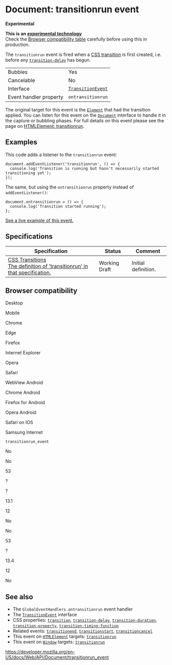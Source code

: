 # Document: transitionrun event

**Experimental**

**This is an [experimental technology](https://developer.mozilla.org/en-US/docs/MDN/Guidelines/Conventions_definitions#experimental)**  
Check the [Browser compatibility table](#browser_compatibility) carefully before using this in production.

The `transitionrun` event is fired when a [CSS transition](https://developer.mozilla.org/en-US/docs/Web/CSS/CSS_Transitions/Using_CSS_transitions) is first created, i.e. before any [`transition-delay`](https://developer.mozilla.org/en-US/docs/Web/CSS/transition-delay) has begun.

<table><tbody><tr class="odd"><td>Bubbles</td><td>Yes</td></tr><tr class="even"><td>Cancelable</td><td>No</td></tr><tr class="odd"><td>Interface</td><td><a href="../transitionevent"><code>TransitionEvent</code></a></td></tr><tr class="even"><td>Event handler property</td><td><span class="page-not-created"><code>ontransitionrun</code></span></td></tr></tbody></table>

The original target for this event is the [`Element`](../element) that had the transition applied. You can listen for this event on the [`Document`](../document) interface to handle it in the capture or bubbling phases. For full details on this event please see the page on [HTMLElement: transitionrun](../htmlelement/transitionrun_event).

## Examples

This code adds a listener to the `transitionrun` event:

    document.addEventListener('transitionrun', () => {
      console.log('Transition is running but hasn't necessarily started transitioning yet');
    });

The same, but using the <span class="page-not-created">`ontransitionrun`</span> property instead of `addEventListener()`:

    document.ontransitionrun = () => {
      console.log('Transition started running');
    };

[See a live example of this event.](../htmlelement/transitionrun_event#live_example)

## Specifications

<table><thead><tr class="header"><th>Specification</th><th>Status</th><th>Comment</th></tr></thead><tbody><tr class="odd"><td><a href="https://drafts.csswg.org/css-transitions/#transitionrun">CSS Transitions<br />
<span class="small">The definition of 'transitionrun' in that specification.</span></a></td><td><span class="spec-wd">Working Draft</span></td><td>Initial definition.</td></tr></tbody></table>

## Browser compatibility

Desktop

Mobile

Chrome

Edge

Firefox

Internet Explorer

Opera

Safari

WebView Android

Chrome Android

Firefox for Android

Opera Android

Safari on IOS

Samsung Internet

`transitionrun_event`

No

No

53

?

?

13.1

12

No

No

53

?

13.4

12

No

## See also

- The <span class="page-not-created">`GlobalEventHandlers.ontransitionrun`</span> event handler
- The [`TransitionEvent`](../transitionevent) interface
- CSS properties: [`transition`](https://developer.mozilla.org/en-US/docs/Web/CSS/transition), [`transition-delay`](https://developer.mozilla.org/en-US/docs/Web/CSS/transition-delay), [`transition-duration`](https://developer.mozilla.org/en-US/docs/Web/CSS/transition-duration), [`transition-property`](https://developer.mozilla.org/en-US/docs/Web/CSS/transition-property), [`transition-timing-function`](https://developer.mozilla.org/en-US/docs/Web/CSS/transition-timing-function)
- Related events: [`transitionend`](transitionend_event), [`transitionstart`](transitionstart_event), [`transitioncancel`](transitioncancel_event)
- This event on [`HTMLElement`](../htmlelement) targets: [`transitionrun`](../htmlelement/transitionrun_event)
- This event on [`Window`](../window) targets: [`transitionrun`](../window/transitionrun_event)

<a href="https://developer.mozilla.org/en-US/docs/Web/API/Document/transitionrun_event" class="_attribution-link">https://developer.mozilla.org/en-US/docs/Web/API/Document/transitionrun_event</a>
